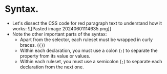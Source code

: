 # Syntax.
- Let's dissect the CSS code for red paragraph text to understand how it works:
![[Pasted image 20240601114635.png]]
- Note the other important parts of the syntax:
	- Apart from the selector, each ruleset must be wrapped in curly braces. (`{}`)
	- Within each declaration, you must use a colon (`:`) to separate the property from its value or values.
	- Within each ruleset, you must use a semicolon (`;`) to separate each declaration from the next one.
